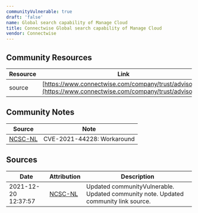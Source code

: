 ```yaml
---
communityVulnerable: true
draft: 'false'
name: Global search capability of Manage Cloud
title: Connectwise Global search capability of Manage Cloud
vendor: Connectwise
---
```



## Community Resources
| Resource | Link |
| --- | --- |
| source | [https://www.connectwise.com/company/trust/advisories](https://www.connectwise.com/company/trust/advisories) |

## Community Notes
| Source | Note |
| --- | --- |
| [NCSC-NL](https://github.com/NCSC-NL/log4shell/blob/main/software/README.md) | CVE-2021-44228: Workaround </ul> |

## Sources
| Date | Attribution | Description |
| --- | --- | --- |
| 2021-12-20 12:37:57 | [NCSC-NL](https://github.com/NCSC-NL/log4shell/blob/main/software/README.md) | Updated communityVulnerable. Updated community note. Updated community link source.  |
